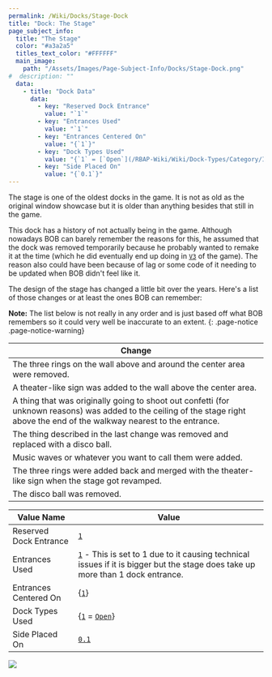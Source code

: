 ```yaml
---
permalink: /Wiki/Docks/Stage-Dock
title: "Dock: The Stage"
page_subject_info:
  title: "The Stage"
  color: "#a3a2a5"
  titles_text_color: "#FFFFFF"
  main_image:
    path: "/Assets/Images/Page-Subject-Info/Docks/Stage-Dock.png"
#  description: ""
  data:
    - title: "Dock Data"
      data:
        - key: "Reserved Dock Entrance"
          value: "`1`"
        - key: "Entrances Used"
          value: "`1`"
        - key: "Entrances Centered On"
          value: "{`1`}"
        - key: "Dock Types Used"
          value: "{`1` = [`Open`](/RBAP-Wiki/Wiki/Dock-Types/Category/In-Game#open)}"
        - key: "Side Placed On"
          value: "{`0.1`}"
---
```


The stage is one of the oldest docks in the game. It is not as old as the original window showcase but it is older than anything besides that still in the game. 

This dock has a history of not actually being in the game. Although nowadays BOB can barely remember the reasons for this, he assumed that the dock was removed temporarily because he probably wanted to remake it at the time (which he did eventually end up doing in [`V3`](/RBAP-Wiki/Wiki/Value-Types#rbap-version) of the game). The reason also could have been because of lag or some code of it needing to be updated when BOB didn't feel like it.

The design of the stage has changed a little bit over the years. Here's a list of those changes or at least the ones BOB can remember:

**Note:** The list below is not really in any order and is just based off what BOB remembers so it could very well be inaccurate to an extent.
{: .page-notice .page-notice-warning}

| Change |
|-|
| The three rings on the wall above and around the center area were removed. |
| A theater-like sign was added to the wall above the center area. |
| A thing that was originally going to shoot out confetti (for unknown reasons) was added to the ceiling of the stage right above the end of the walkway nearest to the entrance. |
| The thing described in the last change was removed and replaced with a disco ball. |
| Music waves or whatever you want to call them were added. |
| The three rings were added back and merged with the theater-like sign when the stage got revamped. |
| The disco ball was removed. |

| Value Name             | Value |
|-|-|
| Reserved Dock Entrance | [`1`](/RBAP-Wiki/Wiki/Value-Types#number) |
| Entrances Used         | [`1`](/RBAP-Wiki/Wiki/Value-Types#number) - This is set to 1 due to it causing technical issues if it is bigger but the stage does take up more than 1 dock entrance. |
| Entrances Centered On  | {[`1`](/RBAP-Wiki/Wiki/Value-Types#number)} |
| Dock Types Used        | {[`1`](/RBAP-Wiki/Wiki/Value-Types#number) = [`Open`](/RBAP-Wiki/Wiki/Dock-Types/Category/In-Game#open)} |
| Side Placed On         | [`0.1`](/RBAP-Wiki/Wiki/Value-Types#number) |

![](/RBAP-Wiki/Assets/Images/Docks/Stage%20Dock.png)